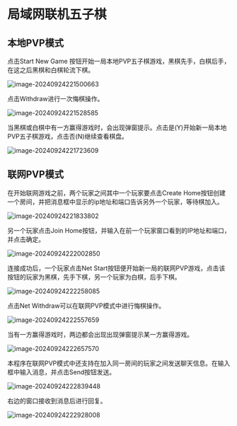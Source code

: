 # 局域网联机五子棋

   

## 本地PVP模式

点击Start New Game 按钮开始一局本地PVP五子棋游戏，黑棋先手，白棋后手，在这之后黑棋和白棋轮流下棋。

![image-20240924221500663](img/1.png)





点击Withdraw进行一次悔棋操作。

![image-20240924221528585](img/2.png)



当黑棋或白棋中有一方赢得游戏时，会出现弹窗提示。点击是(Y)开始新一局本地PVP五子棋游戏，点击否(N)继续查看棋盘。

![image-20240924221723609](img/4.png)

## 联网PVP模式

在开始联网游戏之前，两个玩家之间其中一个玩家要点击Create Home按钮创建一个房间，并把消息框中显示的ip地址和端口告诉另外一个玩家，等待棋加入。

![image-20240924221833802](img/5.png)



另一个玩家点击Join Home按钮，并输入在前一个玩家窗口看到的IP地址和端口，并点击确定。

![image-20240924222002850](img/6.png)



连接成功后，一个玩家点击Net Start按钮便开始新一局的联网PVP游戏，点击该按钮的玩家为黑棋，先手下棋，另一个玩家为白棋，后手下棋。



![image-20240924222258085](img/7.png)



点击Net Withdraw可以在联网PVP模式中进行悔棋操作。

![image-20240924222557659](img/9.png)



当有一方赢得游戏时，两边都会出现出现弹窗提示某一方赢得游戏。

![image-20240924222657570](img/10.png)



本程序在联网PVP模式中还支持在加入同一房间的玩家之间发送聊天信息。在输入框中输入消息，并点击Send按钮发送。

![image-20240924222839448](img/11.png)



右边的窗口接收到消息后进行回复。

![image-20240924222928008](img/13.png)